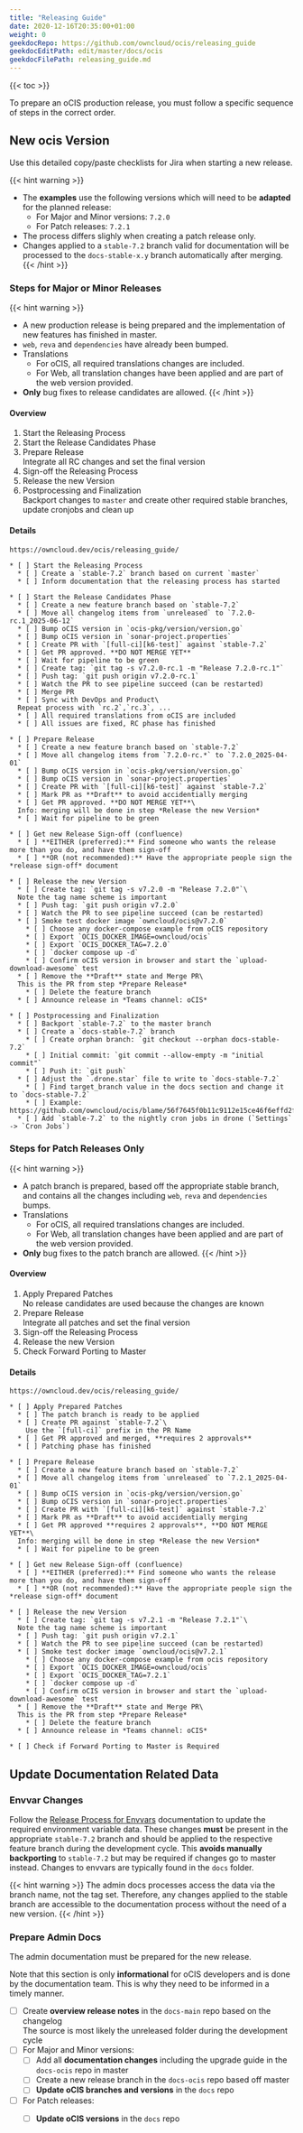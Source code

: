 ```yaml
---
title: "Releasing Guide"
date: 2020-12-16T20:35:00+01:00
weight: 0
geekdocRepo: https://github.com/owncloud/ocis/releasing_guide
geekdocEditPath: edit/master/docs/ocis
geekdocFilePath: releasing_guide.md
---
```


{{< toc >}}

To prepare an oCIS production release, you must follow a specific sequence of steps in the correct order.

## New ocis Version

Use this detailed copy/paste checklists for Jira when starting a new release.

{{< hint warning >}}
* The **examples** use the following versions which will need to be **adapted** for the planned release:
  * For Major and Minor versions: `7.2.0`
  * For Patch releases: `7.2.1`
* The process differs slighly when creating a patch release only.
* Changes applied to a `stable-7.2` branch valid for documentation will be processed to the `docs-stable-x.y` branch automatically after merging.
{{< /hint >}}

### Steps for Major or Minor Releases

{{< hint warning >}}
* A new production release is being prepared and the implementation of new features has finished in master.
* `web`, `reva` and `dependencies` have already been bumped.
* Translations
  * For oCIS, all required translations changes are included.
  * For Web, all translation changes have been applied and are part of the web version provided.
* **Only** bug fixes to release candidates are allowed.
{{< /hint >}}

#### Overview

1. Start the Releasing Process
1. Start the Release Candidates Phase
1. Prepare Release\
Integrate all RC changes and set the final version
1. Sign-off the Releasing Process
1. Release the new Version
1. Postprocessing and Finalization\
Backport changes to `master` and create other required stable branches, update cronjobs and clean up

#### Details

```
https://owncloud.dev/ocis/releasing_guide/

* [ ] Start the Releasing Process
  * [ ] Create a `stable-7.2` branch based on current `master`
  * [ ] Inform documentation that the releasing process has started

* [ ] Start the Release Candidates Phase
  * [ ] Create a new feature branch based on `stable-7.2`
  * [ ] Move all changelog items from `unreleased` to `7.2.0-rc.1_2025-06-12`
  * [ ] Bump oCIS version in `ocis-pkg/version/version.go`
  * [ ] Bump oCIS version in `sonar-project.properties`
  * [ ] Create PR with `[full-ci][k6-test]` against `stable-7.2`
  * [ ] Get PR approved. **DO NOT MERGE YET**
  * [ ] Wait for pipeline to be green
  * [ ] Create tag: `git tag -s v7.2.0-rc.1 -m "Release 7.2.0-rc.1"`
  * [ ] Push tag: `git push origin v7.2.0-rc.1`
  * [ ] Watch the PR to see pipeline succeed (can be restarted)
  * [ ] Merge PR
  * [ ] Sync with DevOps and Product\
  Repeat process with `rc.2`,`rc.3`, ...
  * [ ] All required translations from oCIS are included
  * [ ] All issues are fixed, RC phase has finished

* [ ] Prepare Release
  * [ ] Create a new feature branch based on `stable-7.2`
  * [ ] Move all changelog items from `7.2.0-rc.*` to `7.2.0_2025-04-01`
  * [ ] Bump oCIS version in `ocis-pkg/version/version.go`
  * [ ] Bump oCIS version in `sonar-project.properties`
  * [ ] Create PR with `[full-ci][k6-test]` against `stable-7.2`
  * [ ] Mark PR as **Draft** to avoid accidentially merging
  * [ ] Get PR approved. **DO NOT MERGE YET**\
  Info: merging will be done in step *Release the new Version*
  * [ ] Wait for pipeline to be green

* [ ] Get new Release Sign-off (confluence)
  * [ ] **EITHER (preferred):** Find someone who wants the release more than you do, and have them sign-off
  * [ ] **OR (not recommended):** Have the appropriate people sign the *release sign-off* document

* [ ] Release the new Version
  * [ ] Create tag: `git tag -s v7.2.0 -m "Release 7.2.0"`\
  Note the tag name scheme is important
  * [ ] Push tag: `git push origin v7.2.0`
  * [ ] Watch the PR to see pipeline succeed (can be restarted)
  * [ ] Smoke test docker image `owncloud/ocis@v7.2.0`
    * [ ] Choose any docker-compose example from oCIS repository
    * [ ] Export `OCIS_DOCKER_IMAGE=owncloud/ocis`
    * [ ] Export `OCIS_DOCKER_TAG=7.2.0`
    * [ ] `docker compose up -d`
    * [ ] Confirm oCIS version in browser and start the `upload-download-awesome` test
  * [ ] Remove the **Draft** state and Merge PR\
  This is the PR from step *Prepare Release*
    * [ ] Delete the feature branch
  * [ ] Announce release in *Teams channel: oCIS*

* [ ] Postprocessing and Finalization
  * [ ] Backport `stable-7.2` to the master branch
  * [ ] Create a `docs-stable-7.2` branch
    * [ ] Create orphan branch: `git checkout --orphan docs-stable-7.2`
    * [ ] Initial commit: `git commit --allow-empty -m "initial commit"`
    * [ ] Push it: `git push`
  * [ ] Adjust the `.drone.star` file to write to `docs-stable-7.2`
    * [ ] Find target_branch value in the docs section and change it to `docs-stable-7.2`
    * [ ] Example: https://github.com/owncloud/ocis/blame/56f7645f0b11c9112e15ce46f6effd2fea01d6be/.drone.star#L2249
  * [ ] Add `stable-7.2` to the nightly cron jobs in drone (`Settings` -> `Cron Jobs`)
```

### Steps for Patch Releases Only

{{< hint warning >}}
* A patch branch is prepared, based off the appropriate stable branch, and contains all the changes including `web`, `reva` and `dependencies` bumps.
* Translations
  * For oCIS, all required translations changes are included.
  * For Web, all translation changes have been applied and are part of the web version provided.
* **Only** bug fixes to the patch branch are allowed.
{{< /hint >}}

#### Overview

1. Apply Prepared Patches\
No release candidates are used because the changes are known
1. Prepare Release\
Integrate all patches and set the final version
1. Sign-off the Releasing Process
1. Release the new Version
1. Check Forward Porting to Master

#### Details

```
https://owncloud.dev/ocis/releasing_guide/

* [ ] Apply Prepared Patches
  * [ ] The patch branch is ready to be applied
  * [ ] Create PR against `stable-7.2`\
    Use the `[full-ci]` prefix in the PR Name
  * [ ] Get PR approved and merged, **requires 2 approvals**
  * [ ] Patching phase has finished

* [ ] Prepare Release
  * [ ] Create a new feature branch based on `stable-7.2`
  * [ ] Move all changelog items from `unreleased` to `7.2.1_2025-04-01`
  * [ ] Bump oCIS version in `ocis-pkg/version/version.go`
  * [ ] Bump oCIS version in `sonar-project.properties`
  * [ ] Create PR with `[full-ci][k6-test]` against `stable-7.2`
  * [ ] Mark PR as **Draft** to avoid accidentially merging
  * [ ] Get PR approved **requires 2 approvals**, **DO NOT MERGE YET**\
  Info: merging will be done in step *Release the new Version*
  * [ ] Wait for pipeline to be green

* [ ] Get new Release Sign-off (confluence)
  * [ ] **EITHER (preferred):** Find someone who wants the release more than you do, and have them sign-off
  * [ ] **OR (not recommended):** Have the appropriate people sign the *release sign-off* document

* [ ] Release the new Version
  * [ ] Create tag: `git tag -s v7.2.1 -m "Release 7.2.1"`\
  Note the tag name scheme is important
  * [ ] Push tag: `git push origin v7.2.1`
  * [ ] Watch the PR to see pipeline succeed (can be restarted)
  * [ ] Smoke test docker image `owncloud/ocis@v7.2.1`
    * [ ] Choose any docker-compose example from ocis repository
    * [ ] Export `OCIS_DOCKER_IMAGE=owncloud/ocis`
    * [ ] Export `OCIS_DOCKER_TAG=7.2.1`
    * [ ] `docker compose up -d`
    * [ ] Confirm oCIS version in browser and start the `upload-download-awesome` test
  * [ ] Remove the **Draft** state and Merge PR\
  This is the PR from step *Prepare Release*
    * [ ] Delete the feature branch
  * [ ] Announce release in *Teams channel: oCIS*

* [ ] Check if Forward Porting to Master is Required
```

## Update Documentation Related Data

### Envvar Changes

Follow the [Release Process for Envvars](https://owncloud.dev/services/general-info/envvars/new-release-process/) documentation to update the required environment variable data. These changes **must** be present in the appropriate `stable-7.2` branch and should be applied to the respective feature branch during the development cycle. This **avoids manually backporting** to `stable-7.2` but may be required if changes go to master instead. Changes to envvars are typically found in the `docs` folder.

{{< hint warning >}}
The admin docs processes access the data via the branch name, not the tag set. Therefore, any changes applied to the stable branch are accessible to the documentation process without the need of a new version.
{{< /hint >}}

### Prepare Admin Docs

The admin documentation must be prepared for the new release.

Note that this section is only **informational** for oCIS developers and is done by the documentation team. This is why they need to be informed in a timely manner.

* [ ] Create **overview release notes** in the `docs-main` repo based on the changelog\
The source is most likely the unreleased folder during the development cycle
* [ ] For Major and Minor versions:
  * [ ] Add all **documentation changes** including the upgrade guide in the `docs-ocis` repo in master
  * [ ] Create a new release branch in the `docs-ocis` repo based off master
  * [ ] **Update oCIS branches and versions** in the `docs` repo
* [ ] For Patch releases:
  * [ ] **Update oCIS versions** in the `docs` repo
  
